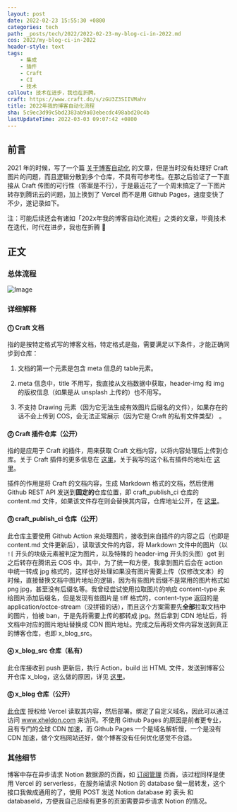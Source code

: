 ```yaml
---
layout: post
date: 2022-02-23 15:55:30 +0800
categories: tech
path: _posts/tech/2022/2022-02-23-my-blog-ci-in-2022.md
cos: 2022/my-blog-ci-in-2022
header-style: text
tags:
    - 集成
    - 插件
    - Craft
    - CI
    - 技术
callout: 技术在进步，我也在折腾。
craft: https://www.craft.do/s/zGU3Z3SIIVMahv
title: 2022年我的博客自动化流程
sha: 5c9ec3d99c5bd2383ab9a03ebecdc498abd20c4b
lastUpdateTime: 2022-03-03 09:07:42 +0800
---
```


## 前言

2021 年的时候，写了一个篇 [关于博客自动化](https://www.xheldon.com/tech/my-blog-ci.html) 的文章，但是当时没有处理好 Craft 图片的问题，而且逻辑分散到多个仓库，不具有可参考性。在那之后验证了一下直接从 Craft 传图的可行性（答案是不行），于是最近花了一个周末搞定了一下图片转存到腾讯云的问题，加上换到了 Vercel 而不是用 Github Pages，速度变快了不少，遂记录如下。

注：可能后续还会有诸如「202x年我的博客自动化流程」之类的文章，毕竟技术在迭代，时代在进步，我也在折腾 🤣

## 正文

### 总体流程

![Image](https://res.craft.do/user/full/747e0824-8866-cf67-b3ae-2e207380d1f9/doc/E364BCE7-911F-4F16-A9CF-B7426702C58B/90EA02AD-FA01-4A53-A717-87F5374DA22F_2/VB3iKTgzZbcTPHGyWmaBZMRL7CVwAje36jsHZVCzFJAz/Image.png)



### 详细解释

#### ⓵ Craft 文档

指的是按特定格式写的博客文档，特定格式是指，需要满足以下条件，才能正确同步到仓库： 

1. 文档的第一个元素是包含 meta 信息的 table元素。

2. meta 信息中，title 不用写，我直接从文档数据中获取，header-img 和 img 的版权信息（如果是从 unsplash 上传的）也不用写。

3. 不支持 Drawing 元素（因为它无法生成有效图片后缀名的文件），如果存在的话不会上传到 COS，会无法正常展示（因为它是 Craft 的私有文件类型） 。

#### ⓶ Craft 插件仓库（公开）

指的是应用于 Craft 的插件，用来获取 Craft 文档内容，以将内容处理后上传到仓库。关于 Craft 插件的更多信息在 [这里](https://developer.craft.do/)，关于我写的这个私有插件的地址在 [这里](https://github.com/craft-extension/craft-github-extension)。

插件的作用是将 Craft 的文档内容，生成 Markdown 格式的文档，然后使用 Github REST API 发送到**固定的**仓库位置，即 craft_publish_ci 仓库的 content.md 文件，如果该文件存在则会替换其内容，仓库地址公开，在 [这里](https://github.com/Xheldon/craft_publish_ci)。

#### ⓷ craft_publish_ci 仓库（公开）

此仓库主要使用 Github Action 来处理图片，接收到来自插件的内容之后（也即是 content.md 文件更新后），读取该文件的内容，将 Markdown 文件中的图片（以 `![` 开头的块级元素被判定为图片，以及特殊的 header-img 开头的头图）get 到之后转存在腾讯云 COS 中。其中，为了统一和方便，我拿到图片后会在 action 中统一转成 jpg 格式的，这样也好处理如果没有图片需要上传（仅修改文本）的时候，直接替换文档中图片地址的逻辑，因为有些图片后缀不是常用的图片格式如 png jpg，甚至没有后缀名等。我曾经尝试使用拉取图片的响应 content-type 来给图片添加后缀名，但是发现有些图片是 tiff 格式的，content-type 返回的是 application/octce-stream（没拼错的话），而且这个方案需要先**全部**拉取文档中的图片，怕被 ban，于是先将需要上传的都转成 jpg。然后拿到 CDN 地址后，将文档中对应的图片地址替换成 CDN 图片地址。完成之后再将文件内容发送到真正的博客仓库，也即 x_blog_src。

#### ⓸ x_blog_src 仓库（私有）

此仓库接收到 push 更新后，执行 Action，build 出 HTML 文件，发送到博客公开仓库 x_blog，这么做的原因，详见 [这里](https://www.xheldon.com/tech/the-using-of-github-pages.html#:~:text=%E6%88%91%E7%9A%84%E5%8D%9A%E5%AE%A2%E4%B9%8B%E5%89%8D%E6%98%AF%E7%9B%B4%E6%8E%A5%E5%9C%A8%E6%BA%90%E7%A0%81%E6%94%BE%E5%9C%A8%20repo%20%E4%B8%AD%EF%BC%8C%E4%BD%BF%E7%94%A8%20Github%20Pages%20%E6%8F%90%E4%BE%9B%E7%9A%84%E9%BB%98%E8%AE%A4%E7%9A%84%20Jekyll%EF%BC%8C%E7%84%B6%E5%90%8E%E8%AE%BE%E7%BD%AE%E8%87%AA%E5%AE%9A%E4%B9%89%E5%9F%9F%E5%90%8D%E3%80%82%E4%BD%86%E6%98%AF%E8%BF%99%E6%A0%B7%E6%9C%89%E4%BB%A5%E4%B8%8B%E5%87%A0%E4%B8%AA%E9%97%AE%E9%A2%98%EF%BC%9A)。

#### ⓹ x_blog 仓库（公开）

[此仓库](https://github.com/Xheldon/x_blog) 授权给 Vercel 读取其内容，然后部署。绑定了自定义域名，因此可以通过访问 www.xheldon.com 来访问。不使用 Github Pages 的原因是前者更专业，且有专门的全球 CDN 加速，而 Github Pages 一个是域名解析慢，一个是没有 CDN 加速，做个文档网站还好，做个博客没有任何优化感觉不合适。

### 其他细节

博客中存在异步请求 Notion 数据源的页面，如 [订阅管理](https://www.xheldon.com/subscribe/) 页面，该过程同样是使用 Vercel 的 serverless，在服务端请求 Notion 的 database 做一层转发，这个接口我做成通用的了，使用 POST 发送 Notion database 的 表头 和 databaseId，方便我自己后续有更多的页面需要异步请求 Notion 的情况。
